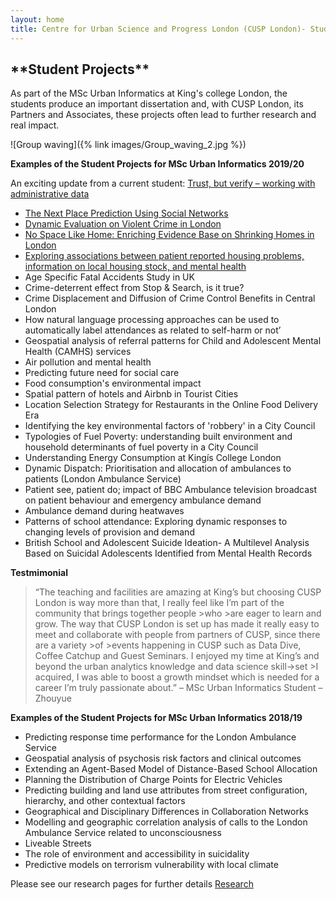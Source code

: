 ```yaml
---
layout: home
title: Centre for Urban Science and Progress London (CUSP London)- Student Projects
---
```


<h2>**Student Projects**</h2>

As part of the MSc Urban Informatics at King's college London, the students produce an important dissertation and, with CUSP London, its Partners and Associates, these projects often lead to further research and real impact.

![Group waving]({% link images/Group_waving_2.jpg %})

**Examples of the Student Projects for MSc Urban Informatics 2019/20**

An exciting update from a current student: [Trust, but verify – working with administrative data](https://kingsgeocomputation.org/2020/02/19/trust-but-verify-working-with-administrative-data/)

- [The Next Place Prediction Using Social Networks](https://media.kcl.ac.uk/media/The+Next+Place+Prediction+Using+Social+Networks/1_3h5y59nn)
- [Dynamic Evaluation on Violent Crime in London](https://media.kcl.ac.uk/media/Dynamic+Evaluation+on+Violent+Crime+in+London/1_1ijbxpva)
- [No Space Like Home: Enriching Evidence Base on Shrinking Homes in London](https://media.kcl.ac.uk/media/No+Space+Like+HomeA+Enriching+Evidence+Base+on+Shrinking+Homes+in+London/1_1ygnl78v)
- [Exploring associations between patient reported housing problems, information on local housing stock, and mental health](https://media.kcl.ac.uk/media/A+comparison+of+different+machine+learning+approaches+to+extracting+mentions+of+housing+issues+from+the+clinical+record+interactive+search+%28CRIS%29case/1_oqp03ity)
- Age Specific Fatal Accidents Study in UK
- Crime-deterrent effect from Stop & Search, is it true?
- Crime Displacement and Diffusion of Crime Control Benefits in Central London
- How natural language processing approaches can be used to automatically label attendances as related to self-harm or not’
- Geospatial analysis of referral patterns for Child and Adolescent Mental Health (CAMHS) services
- Air pollution and mental health
- Predicting future need for social care
- Food consumption's environmental impact
- Spatial pattern of hotels and Airbnb in Tourist Cities
- Location Selection Strategy for Restaurants in the Online Food Delivery Era
- Identifying the key environmental factors of 'robbery' in a City Council
- Typologies of Fuel Poverty: understanding built environment and household determinants of fuel poverty in a City Council
- Understanding Energy Consumption at Kingís College London
- Dynamic Dispatch: Prioritisation and allocation of ambulances to patients (London Ambulance Service)
- Patient see, patient do; impact of BBC Ambulance television broadcast on patient behaviour and emergency ambulance demand
- Ambulance demand during heatwaves
- Patterns of school attendance: Exploring dynamic responses to changing levels of provision and demand
- British School and Adolescent Suicide Ideation- A Multilevel Analysis Based on Suicidal Adolescents Identified from Mental Health Records

**Testmimonial**

> “The teaching and facilities are amazing at King’s but choosing CUSP London is way more than that, I really feel like I’m part of the community that brings together people >who >are eager to learn and grow. The way that CUSP London is set up has made it really easy to meet and collaborate with people from partners of CUSP, since there are a variety >of >events happening in CUSP such as Data Dive, Coffee Catchup and Guest Seminars. I enjoyed my time at King’s and beyond the urban analytics knowledge and data science skill->set >I acquired, I was able to boost a growth mindset which is needed for a career I’m truly passionate about.” – MSc Urban Informatics Student – Zhouyue

**Examples of the Student Projects for MSc Urban Informatics 2018/19**

- Predicting response time performance for the London Ambulance Service
- Geospatial analysis of psychosis risk factors and clinical outcomes
- Extending an Agent-Based Model of Distance-Based School Allocation
- Planning the Distribution of Charge Points for Electric Vehicles
- Predicting building and land use attributes from street configuration, hierarchy, and other contextual factors
- Geographical and Disciplinary Differences in Collaboration Networks
- Modelling and geographic correlation analysis of calls to the London Ambulance Service related to unconsciousness
- Liveable Streets
- The role of environment and accessibility in suicidality
- Predictive models on terrorism vulnerability with local climate
  
Please see our research pages for further details [Research](https://cusplondon.ac.uk/research.html)

